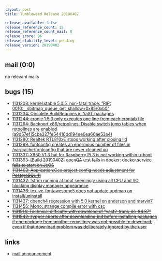 ```yaml
---
layout: post
title: Tumbleweed Release 20190402

release_available: false
release_reference_count: 15
release_reference_count_mail: 0
release_score: 96
release_stability_level: pending
release_version: 20190402
---
```


## mail (0:0)

no relevant mails

## bugs (15)

<!--more-->

- [1131208: kernel:stable 5.0.5, non-fatal trace: "RIP: 0010:__sbitmap_queue_get_shallow+0x85/0xb0"](https://bugzilla.opensuse.org/show_bug.cgi?id=1131208)
- [1131234: Obsolete BuildRequires in YaST packages](https://bugzilla.opensuse.org/show_bug.cgi?id=1131234)
- ~~[1131244: cronie 1.5.3 only executes one line from each crontab file](https://bugzilla.opensuse.org/show_bug.cgi?id=1131244)~~
- [1131264: Backport x86/retpolines: Disable switch jump tables when retpolines are enabled (a9d57ef15cbe327fe54416dd194ee0ea66ae53a4)](https://bugzilla.opensuse.org/show_bug.cgi?id=1131264)
- [1131280: Realtek RTL810xE stops working after closing lid](https://bugzilla.opensuse.org/show_bug.cgi?id=1131280)
- [1131299: fontconfig creates an enormous number of files in /var/cache/fontconfig that are never cleaned up](https://bugzilla.opensuse.org/show_bug.cgi?id=1131299)
- [1131337: X850 V1.3 hat for Raspberry Pi 3 is not working within u-boot](https://bugzilla.opensuse.org/show_bug.cgi?id=1131337)
- ~~[1131393: \[Build 20190402\] openQA test fails in docker: docker.service fails to start on JeOS](https://bugzilla.opensuse.org/show_bug.cgi?id=1131393)~~
- ~~[1131403: Application:Geo project config needs adjustment for PostgreSQL 11](https://bugzilla.opensuse.org/show_bug.cgi?id=1131403)~~
- [1131432: fstrim running at boot seemingly using all CPU and I/O, blocking display manager appearance](https://bugzilla.opensuse.org/show_bug.cgi?id=1131432)
- [1131436: texlive-fontawesome5 does not update updmap on install/uninstall](https://bugzilla.opensuse.org/show_bug.cgi?id=1131436)
- [1131437: dbench4 regression with 5.0 kernel on anderson and marvin7](https://bugzilla.opensuse.org/show_bug.cgi?id=1131437)
- [1131456: Mono: strange compile error with csc](https://bugzilla.opensuse.org/show_bug.cgi?id=1131456)
- ~~[1131514: Technical difficulty with download of “yast2-trans-de-84.87”](https://bugzilla.opensuse.org/show_bug.cgi?id=1131514)~~
- ~~[1131542: zypper aborts after downloading but before installing packages if one package from another repository was not possible to download, even if that download problem was deliberately ignored by the user](https://bugzilla.opensuse.org/show_bug.cgi?id=1131542)~~



## links

- [mail announcement](https://lists.opensuse.org/opensuse-factory/2019-04/msg00083.html)
